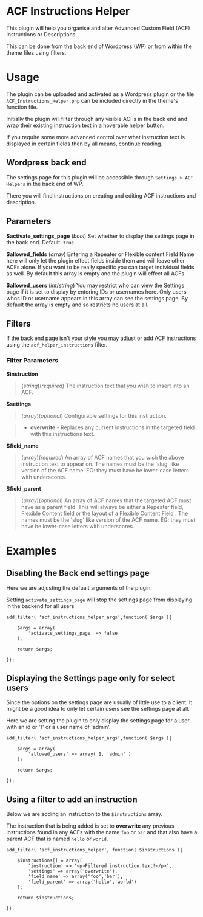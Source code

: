 
# ACF Instructions Helper

This plugin will help you organise and alter Advanced Custom Field (ACF) Instructions or Descriptions. 

This can be done from the back end of Wordpress (WP) or from within the theme files using filters.

# Usage

The plugin can be uploaded and activated as a Wordpress plugin or the file `ACF_Instructions_Helper.php` can be included directly in the theme's function file.

Initially the plugin will filter through any visible ACFs in the back end and wrap their existing instruction text in a hoverable helper button.

If you require some more advanced control over what instruction text is displayed in certain fields then by all means, continue reading.

## Wordpress back end

The settings page for this plugin will be accessible through `Settings > ACF Helpers` in the back end of WP.

There you will find instructions on creating and editing ACF instructions and description.
## Parameters

**$activate_settings_page** (*bool*) Set whether to display the settings page in the back end. Default: `true`

**$allowed_fields** (*array*) Entering a Repeater or Flexible content Field Name here will only let the plugin effect fields inside them and will leave other ACFs alone. If you want to be really specific you can target individual fields as well. By default this array is empty and the plugin will effect all ACFs.

**$allowed_users** (*int*/*string*) You may restrict who can view the Settings page if it is set to display by entering IDs or usernames here. Only users whos ID or username appears in this array can see the settings page. By default the array is empty and so restricts no users at all.

## Filters

If the back end page isn't your style you may adjust or add ACF instructions using the `acf_helper_instructions` filter.

### Filter Parameters

**$instruction**

> (*string*)(*required*) The instruction text that you wish to insert into an ACF.

**$settings**

> (*array*)(*optional*) Configurable settings for this instruction.

> - **overwrite** - Replaces any current instructions in the targeted field with this instructions text.

**$field_name**

> (*array*)(*required*) An array of ACF names that you wish the above instruction text to appear on. The names must be the 'slug' like version of the ACF name. EG: they must have be lower-case letters with underscores.

**$field_parent**

> (*array*)(*optional*) An array of ACF names that the targeted ACF must have as a parent field. This will always be either a Repeater field, Flexible Content field or the layout of a Flexible Content Field . The names must be the 'slug' like version of the ACF name. EG: they must have be lower-case letters with underscores.

# Examples

## Disabling the Back end settings page

Here we are adjusting the defualt arguments of the plugin.

Setting `activate_settings_page` will stop the settings page from displaying in the backend for all users 

	add_filter( 'acf_instructions_helper_args',function( $args ){
		
		$args = array(
			'activate_settings_page' => false
		);

		return $args;

	});

## Displaying the Settings page only for select users

Since the options on the settings page are usually of little use to a client. It might be a good idea to only let certain users see the settings page at all.

Here we are setting the plugin to only display the settings page for a user with an id or '1' or a user name of 'admin'.

	add_filter( 'acf_instructions_helper_args',function( $args ){
		
		$args = array(
			'allowed_users' => array( 1, 'admin' )
		);

		return $args;

	});

## Using a filter to add an instruction

Below we are adding an instruction to the `$instructions` array.

The instruction that is being added is set to **overwrite** any previous instructions found in any ACFs with the name `foo` or `bar` and that also have a parent ACF that is named `hello` or `world`.

	add_filter( 'acf_instructions_helper', function( $instructions ){
		
		$instructions[] = array(
			'instruction' => '<p>Filtered instruction text!</p>',
			'settings' => array('overwrite'),
			'field_name' => array('foo','bar'),
			'field_parent' => array('hello','world')
		);

		return $instructions;

	});


